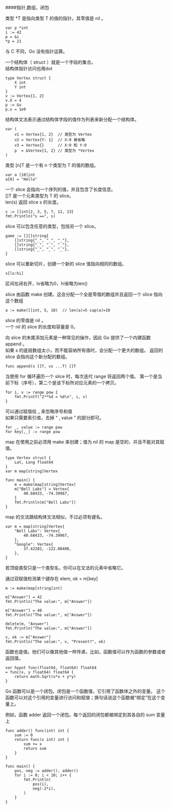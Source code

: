 ####指针,数组，闭包

类型 *T 是指向类型 T 的值的指针。其零值是 nil 。

	var p *int
	i := 42
	p = &i
	*p = 21  
	
与 C 不同，Go 没有指针运算。  
  
一个结构体（ struct ）就是一个字段的集合。    
结构体指针访问也用dot
  
	type Vertex struct {
		X int
		Y int
	}
	v := Vertex{1, 2}
	v.X = 4
	p := &v
	p.x = 1e9

结构体文法表示通过结构体字段的值作为列表来新分配一个结构体。

	var (
		v1 = Vertex{1, 2}  // 类型为 Vertex
		v2 = Vertex{Y: 1}  // X:0 被省略
		v3 = Vertex{}      // X:0 和 Y:0
		p  = &Vertex{1, 2} // 类型为 *Vertex
	)
	
类型 [n]T 是一个有 n 个类型为 T 的值的数组。

	var a [10]int
	a[0] = "Hello"
	
一个 slice 会指向一个序列的值，并且包含了长度信息。  
[]T 是一个元素类型为 T 的 slice。  
len(s) 返回 slice s 的长度。

	s := []int{2, 3, 5, 7, 11, 13}
	fmt.Println("s ==", s)  

slice 可以包含任意的类型，包括另一个 slice。  

	game := [][]string{
		[]string{"_", "_", "_"},
		[]string{"_", "_", "_"},
		[]string{"_", "_", "_"},
	}  

slice 可以重新切片，创建一个新的 slice 值指向相同的数组。  

	s[lo:hi]  

区间左闭右开，lo省略为0，hi省略为len()  

slice 由函数 make 创建。这会分配一个全是零值的数组并且返回一个 slice 指向这个数组

	a := make([]int, 5, 10)  // len(a)=5 cap(a)=10
	
slice 的零值是 nil 。  
一个 nil 的 slice 的长度和容量是 0。  
  
向 slice 的末尾添加元素是一种常见的操作，因此 Go 提供了一个内建函数 append 。   
如果 s 的底层数组太小，而不能容纳所有值时，会分配一个更大的数组。 返回的 slice 会指向这个新分配的数组。

	func append(s []T, vs ...T) []T  

当使用 for 循环遍历一个 slice 时，每次迭代 range 将返回两个值。 第一个是当前下标（序号），第二个是该下标所对应元素的一个拷贝。

	for i, v := range pow {
		fmt.Printf("2**%d = %d\n", i, v)
	}
	
可以通过赋值给 _ 来忽略序号和值  
如果只需要索引值，去掉 “ , value ” 的部分即可。

	for _, value := range pow 
	for key[,_] := range pow 
	  
map 在使用之前必须用 make 来创建；值为 nil 的 map 是空的，并且不能对其赋值。

	type Vertex struct {
		Lat, Long float64
	}
	var m map[string]Vertex

	func main() {
		m = make(map[string]Vertex)
		m["Bell Labs"] = Vertex{
			40.68433, -74.39967,
		}
		fmt.Println(m["Bell Labs"])
	}  

map 的文法跟结构体文法相似，不过必须有键名。

	var m = map[string]Vertex{
		"Bell Labs": Vertex{
			40.68433, -74.39967,
		},
		"Google": Vertex{
			37.42202, -122.08408,
		},
	}

若顶级类型只是一个类型名，你可以在文法的元素中省略它。  

通过双赋值检测某个键存在 elem, ok = m[key]  

	m := make(map[string]int)

	m["Answer"] = 42
	fmt.Println("The value:", m["Answer"])

	m["Answer"] = 48
	fmt.Println("The value:", m["Answer"])

	delete(m, "Answer")
	fmt.Println("The value:", m["Answer"])

	v, ok := m["Answer"]
	fmt.Println("The value:", v, "Present?", ok)
  
函数也是值。他们可以像其他值一样传递，比如，函数值可以作为函数的参数或者返回值。

	var hypot func(float64, float64) float64 
	= func(x, y float64) float64 {
		return math.Sqrt(x*x + y*y)
	}  

Go 函数可以是一个闭包。闭包是一个函数值，它引用了函数体之外的变量。 这个函数可以对这个引用的变量进行访问和赋值；换句话说这个函数被“绑定”在这个变量上。

例如，函数 adder 返回一个闭包。每个返回的闭包都被绑定到其各自的 sum 变量上

	func adder() func(int) int {
		sum := 0
		return func(x int) int {
			sum += x
			return sum
		}
	}

	func main() {
		pos, neg := adder(), adder()
		for i := 0; i < 10; i++ {
			fmt.Println(
				pos(i),
				neg(-2*i),
			)
		}
	}


	